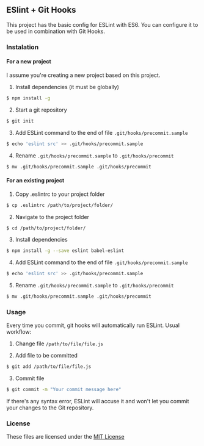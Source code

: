 ## ESlint + Git Hooks

This project has the basic config for ESLint with ES6. You can configure it to be used in combination with Git Hooks.

### Instalation

#### For a new project

I assume you're creating a new project based on this project.

1. Install dependencies (it must be globally)

```bash
$ npm install -g
```

2. Start a git repository

```bash
$ git init
```

3. Add ESLint command to the end of file `.git/hooks/precommit.sample`

```bash
$ echo 'eslint src' >> .git/hooks/precommit.sample
```

4. Rename `.git/hooks/precommit.sample` to `.git/hooks/precommit`

```bash
$ mv .git/hooks/precommit.sample .git/hooks/precommit
```

#### For an existing project

1. Copy .eslintrc to your project folder

```bash
$ cp .eslintrc /path/to/project/folder/
```

2. Navigate to the project folder

```bash
$ cd /path/to/project/folder/
```

3. Install dependencies

```bash
$ npm install -g --save eslint babel-eslint
```

4. Add ESLint command to the end of file `.git/hooks/precommit.sample`

```bash
$ echo 'eslint src' >> .git/hooks/precommit.sample
```

5. Rename `.git/hooks/precommit.sample` to `.git/hooks/precommit`

```bash
$ mv .git/hooks/precommit.sample .git/hooks/precommit
```

### Usage

Every time you commit, git hooks will automatically run ESLint.
Usual workflow:

1. Change file `/path/to/file/file.js`

2. Add file to be committed

```bash
$ git add /path/to/file/file.js
```

3. Commit file

```bash
$ git commit -m "Your commit message here"
```

If there's any syntax error, ESLint will accuse it and won't let you commit your changes to the Git repository.

### License

These files are licensed under the [MIT License](LICENSE)
